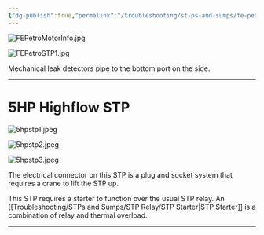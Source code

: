 ```yaml
---
{"dg-publish":true,"permalink":"/troubleshooting/st-ps-and-sumps/fe-petro-st-ps/","tags":["Keep/Color/Purple","Keep/Attachment","Keep/Label/Troubleshooting-Guide"]}
---
```




![FEPetroMotorInfo.jpg](/img/user/Assets/Images/FEPetroMotorInfo.jpg)

![FEPetroSTP1.jpg](/img/user/Assets/Images/FEPetroSTP1.jpg)

Mechanical leak detectors pipe to the bottom port on the side.  

---
# 5HP Highflow STP

![5hpstp1.jpeg](/img/user/Assets/Images/5hpstp1.jpeg)

![5hpstp2.jpeg](/img/user/Assets/Images/5hpstp2.jpeg)

![5hpstp3.jpeg](/img/user/Assets/Images/5hpstp3.jpeg)

The electrical connector on this STP is a plug and socket system that requires a crane to lift the STP up.  

This STP requires a starter to function over the usual STP relay.  An [[Troubleshooting/STPs and Sumps/STP Relay/STP Starter\|STP Starter]] is a combination of relay and thermal overload.  

---
